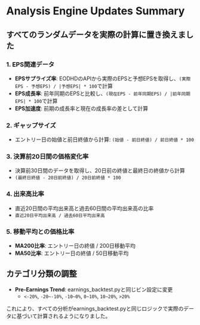 # Analysis Engine Updates Summary

## すべてのランダムデータを実際の計算に置き換えました

### 1. EPS関連データ
- **EPSサプライズ率**: EODHDのAPIから実際のEPSと予想EPSを取得し、`(実際EPS - 予想EPS) / |予想EPS| * 100`で計算
- **EPS成長率**: 前年同期のEPSと比較し、`(現在EPS - 前年同期EPS) / |前年同期EPS| * 100`で計算
- **EPS加速度**: 前期の成長率と現在の成長率の差として計算

### 2. ギャップサイズ
- エントリー日の始値と前日終値から計算: `(始値 - 前日終値) / 前日終値 * 100`

### 3. 決算前20日間の価格変化率
- 決算前30日間のデータを取得し、20日前の終値と最終日の終値から計算
- `(最終日終値 - 20日前終値) / 20日前終値 * 100`

### 4. 出来高比率
- 直近20日間の平均出来高と過去60日間の平均出来高の比率
- `直近20日平均出来高 / 過去60日平均出来高`

### 5. 移動平均との価格比率
- **MA200比率**: エントリー日の終値 / 200日移動平均
- **MA50比率**: エントリー日の終値 / 50日移動平均

## カテゴリ分類の調整
- **Pre-Earnings Trend**: earnings_backtest.pyと同じビン設定に変更
  - `<-20%`, `-20~-10%`, `-10~0%`, `0~10%`, `10~20%`, `>20%`

これにより、すべての分析がearnings_backtest.pyと同じロジックで実際のデータに基づいて計算されるようになりました。